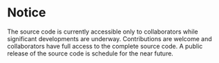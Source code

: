 # Notice

The source code is currently accessible only to collaborators while significant developments are underway. Contributions are welcome and collaborators have full access to the complete source code. A public release of the source code is schedule for the near future.
